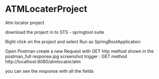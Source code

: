# ATMLocaterProject
Atm locator project

download the project in to STS - springtool suite

Right click on the project and select Run as SpringBootApplication

Open Postman
 create a new Request with GET http method shown in the postman_full response.jpg
  screenshot
  trigger : GET method
  http://localhost:8080/atmlocator/atm
  
  you can see the response with all the fields
  

